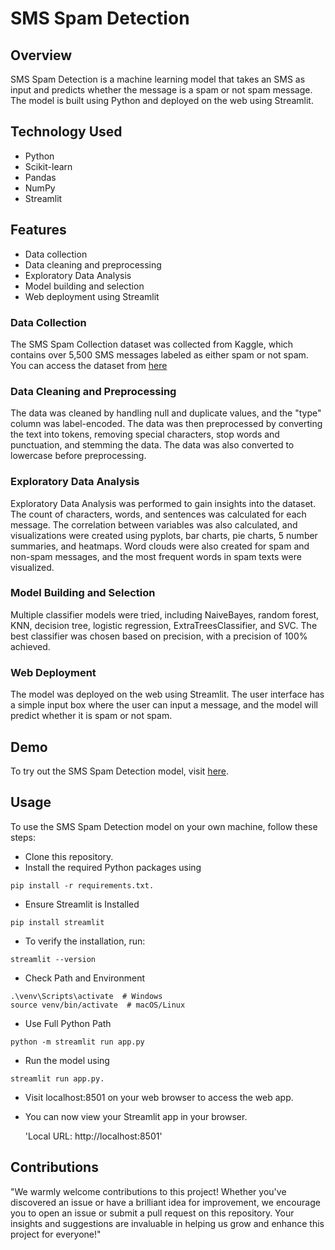 # SMS Spam Detection

## Overview
SMS Spam Detection is a machine learning model that takes an SMS as input and predicts whether the message is a spam or not spam message. The model is built using Python and deployed on the web using Streamlit.

## Technology Used
- Python
- Scikit-learn
- Pandas
- NumPy
- Streamlit

## Features
- Data collection
- Data cleaning and preprocessing
- Exploratory Data Analysis
- Model building and selection
- Web deployment using Streamlit

### Data Collection
The SMS Spam Collection dataset was collected from Kaggle, which contains over 5,500 SMS messages labeled as either spam or not spam.
You can access the dataset from [here](https://www.kaggle.com/datasets/uciml/sms-spam-collection-dataset)

### Data Cleaning and Preprocessing
The data was cleaned by handling null and duplicate values, and the "type" column was label-encoded. The data was then preprocessed by converting the text into tokens, removing special characters, stop words and punctuation, and stemming the data. The data was also converted to lowercase before preprocessing.

### Exploratory Data Analysis
Exploratory Data Analysis was performed to gain insights into the dataset. The count of characters, words, and sentences was calculated for each message. The correlation between variables was also calculated, and visualizations were created using pyplots, bar charts, pie charts, 5 number summaries, and heatmaps. Word clouds were also created for spam and non-spam messages, and the most frequent words in spam texts were visualized.

### Model Building and Selection
Multiple classifier models were tried, including NaiveBayes, random forest, KNN, decision tree, logistic regression, ExtraTreesClassifier, and SVC. The best classifier was chosen based on precision, with a precision of 100% achieved.

### Web Deployment
The model was deployed on the web using Streamlit. The user interface has a simple input box where the user can input a message, and the model will predict whether it is spam or not spam.

## Demo
To try out the SMS Spam Detection model, visit [here](https://sms-spam-detections-app.streamlit.app/).

## Usage
To use the SMS Spam Detection model on your own machine, follow these steps:

+ Clone this repository.
+ Install the required Python packages using 
```
pip install -r requirements.txt.
```
+ Ensure Streamlit is Installed
```
pip install streamlit
```
+ To verify the installation, run:
```
streamlit --version
```

+ Check Path and Environment
```
.\venv\Scripts\activate  # Windows
source venv/bin/activate  # macOS/Linux
  ```
+ Use Full Python Path
 ```
 python -m streamlit run app.py
 ```

+ Run the model using 
```
streamlit run app.py.
```
+ Visit localhost:8501 on your web browser to access the web app.
+ You can now view your Streamlit app in your browser.

  'Local URL: http://localhost:8501'
  

## Contributions
"We warmly welcome contributions to this project! Whether you've discovered an issue or have a brilliant idea for improvement, we encourage you to open an issue or submit a pull request on this repository. Your insights and suggestions are invaluable in helping us grow and enhance this project for everyone!"


